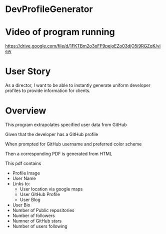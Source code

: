 # DevProfileGenerator

# Video of program running
https://drive.google.com/file/d/1FKTBm2o3oFF9pejoEZo03djO5i9RGZqK/view

# User Story

As a director, I want to be able to instantly generate uniform developer profiles to provide information for clients.

# Overview

This program extrapolates specified user data from GitHub

Given that the developer has a GitHub profile

When prompted for GitHub username and preferred color scheme

Then a corresponding PDF is generated from HTML

This pdf contains
- Profile Image
- User Name
- Links to:
    - User location via google maps
    - User GitHub Profile
    - User Blog
- User Bio
- Number of Public repositories
- Number of followers
- Numner of GitHub stars
- Number of users following 